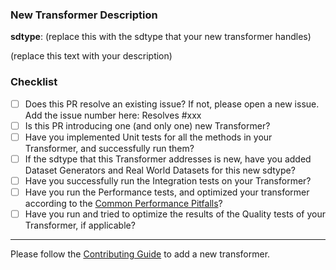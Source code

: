 ### New Transformer Description

__sdtype__: (replace this with the sdtype that your new transformer handles)

(replace this text with your description)

### Checklist
- [ ] Does this PR resolve an existing issue? If not, please open a new issue. Add the issue number here: Resolves #xxx
- [ ] Is this PR introducing one (and only one) new Transformer?
- [ ] Have you implemented Unit tests for all the methods in your Transformer, and successfully run them?
- [ ] If the sdtype that this Transformer addresses is new, have you added Dataset Generators and Real World Datasets for this new sdtype?
- [ ] Have you successfully run the Integration tests on your Transformer?
- [ ] Have you run the Performance tests, and optimized your transformer according to the [Common Performance Pitfalls](https://github.com/sdv-dev/RDT/blob/master/CONTRIBUTING.rst#common-performance-pitfalls)?
- [ ] Have you run and tried to optimize the results of the Quality tests of your Transformer, if applicable?

----
Please follow the [Contributing Guide](https://github.com/sdv-dev/RDT/blob/master/CONTRIBUTING.rst#contributing) to add a new transformer.
